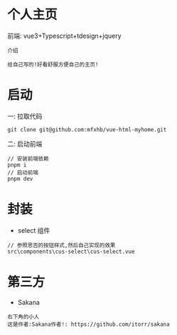 # 个人主页

前端: vue3+Typescript+tdesign+jquery

`介绍`

```
给自己写的!好看舒服方便自己的主页!
```

# 启动

一: 拉取代码

```
git clone git@github.com:mfxhb/vue-html-myhome.git
```

二: 启动前端

```
// 安装前端依赖
pnpm i
// 启动前端
pnpm dev
```

# 封装

- select 组件

```
// 参照思否的按钮样式,然后自己实现的效果
src\components\cus-select\cus-select.vue
```

# 第三方

- Sakana

```
右下角的小人
这是作者:Sakana作者!: https://github.com/itorr/sakana
```
